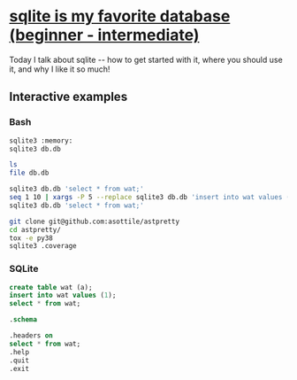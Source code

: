 # [sqlite is my favorite database (beginner - intermediate)](https://youtu.be/jH39c5-y6kg)

Today I talk about sqlite -- how to get started with it, where you should use it, and why I like it so much!

## Interactive examples

### Bash

```bash
sqlite3 :memory:
sqlite3 db.db

ls
file db.db

sqlite3 db.db 'select * from wat;'
seq 1 10 | xargs -P 5 --replace sqlite3 db.db 'insert into wat values ({});'
sqlite3 db.db 'select * from wat;'

git clone git@github.com:asottile/astpretty
cd astpretty/
tox -e py38
sqlite3 .coverage
```

### SQLite

```sql
create table wat (a);
insert into wat values (1);
select * from wat;

.schema

.headers on
select * from wat;
.help
.quit
.exit
```
